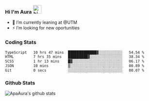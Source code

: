 ### Hi I'm Aura <img src="https://user-images.githubusercontent.com/1303154/88677602-1635ba80-d120-11ea-84d8-d263ba5fc3c0.gif" width="28px" alt="hi">

- 🔭 I’m currently leaning at @UTM
- ⚡ I’m looking for new oportunities


### Coding Stats

<!--START_SECTION:waka-->

```txt
TypeScript   10 hrs 47 mins  █████████████▓░░░░░░░░░░░   54.54 %
HTML         7 hrs 35 mins   █████████▓░░░░░░░░░░░░░░░   38.34 %
SCSS         1 hr 13 mins    █▓░░░░░░░░░░░░░░░░░░░░░░░   06.17 %
JSON         10 mins         ▒░░░░░░░░░░░░░░░░░░░░░░░░   00.89 %
Git          0 secs          ░░░░░░░░░░░░░░░░░░░░░░░░░   00.07 %
```

<!--END_SECTION:waka-->

### Github Stats

![ApaAura's github stats](https://github-readme-stats.vercel.app/api?username=ApaAura&count_private=true&theme=tokyonight&hide=contribs,prs)
